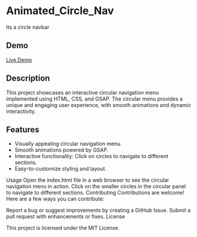 # Animated_Circle_Nav
Its a circle navbar 

## Demo

[Live Demo](https://animated-circle-nav-rohitgaikwad-dev.vercel.app/)

## Description

This project showcases an interactive circular navigation menu implemented using HTML, CSS, and GSAP. The circular menu provides a unique and engaging user experience, with smooth animations and dynamic interactivity.

## Features

- Visually appealing circular navigation menu.
- Smooth animations powered by GSAP.
- Interactive functionality: Click on circles to navigate to different sections.
- Easy-to-customize styling and layout.

Usage
Open the index.html file in a web browser to see the circular navigation menu in action.
Click on the smaller circles in the circular panel to navigate to different sections.
Contributing
Contributions are welcome! Here are a few ways you can contribute:

Report a bug or suggest improvements by creating a GitHub Issue.
Submit a pull request with enhancements or fixes.
License

This project is licensed under the MIT License.
